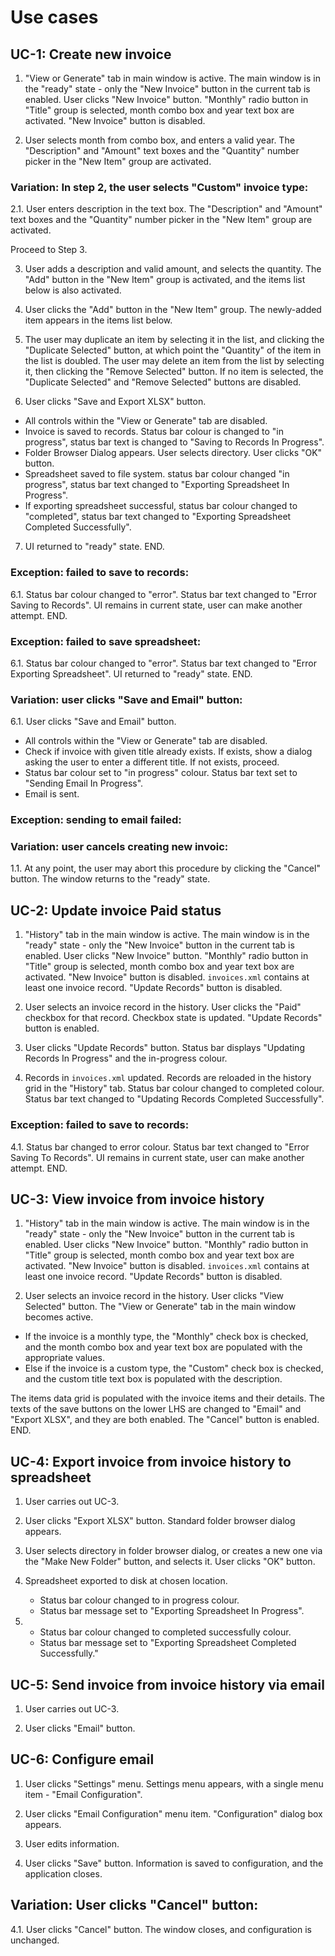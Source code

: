 # Use cases

## UC-1: Create new invoice
1. "View or Generate" tab in main window is active. The main window is in the "ready" state - only the "New Invoice" button in the current tab is enabled. User clicks "New Invoice" button. "Monthly" radio button in "Title" group is selected, month combo box and year text box are activated. "New Invoice" button is disabled.

2. User selects month from combo box, and enters a valid year. The "Description" and "Amount" text boxes and the "Quantity" number picker in the "New Item" group are activated.

### Variation: In step 2, the user selects "Custom" invoice type:
2.1. User enters description in the text box. The "Description" and "Amount" text boxes and the "Quantity" number picker in the "New Item" group are activated.

Proceed to Step 3.

3. User adds a description and valid amount, and selects the quantity. The "Add" button in the "New Item" group is activated, and the items list below is also activated.

4. User clicks the "Add" button in the "New Item" group. The newly-added item appears in the items list below.

5. The user may duplicate an item by selecting it in the list, and clicking the "Duplicate Selected" button, at which point the "Quantity" of the item in the list is doubled. The user may delete an item from the list by selecting it, then clicking the "Remove Selected" button. If no item is selected, the "Duplicate Selected" and "Remove Selected" buttons are disabled.

6. User clicks "Save and Export XLSX" button. 
* All controls within the "View or Generate" tab are disabled.
* Invoice is saved to records. Status bar colour is changed to "in progress", status bar text is changed to "Saving to Records In Progress".
* Folder Browser Dialog appears. User selects directory. User clicks "OK" button. 
* Spreadsheet saved to file system. status bar colour changed "in progress", status bar text changed to "Exporting Spreadsheet In Progress".
* If exporting spreadsheet successful, status bar colour changed to "completed", status bar text changed to "Exporting Spreadsheet Completed Successfully".

7. UI returned to "ready" state. END.

### Exception: failed to save to records:
6.1. Status bar colour changed to "error". Status bar text changed to "Error Saving to Records". UI remains in current state, user can make another attempt. END.

### Exception: failed to save spreadsheet:
6.1. Status bar colour changed to "error". Status bar text changed to "Error Exporting Spreadsheet". UI returned to "ready" state. END.

### Variation: user clicks "Save and Email" button:
6.1. User clicks "Save and Email" button.

* All controls within the "View or Generate" tab are disabled.
* Check if invoice with given title already exists. If exists, show a dialog asking the user to enter a different title. If not exists, proceed.
* Status bar colour set to "in progress" colour. Status bar text set to "Sending Email In Progress".
* Email is sent.

### Exception: sending to email failed:

### Variation: user cancels creating new invoic:
1.1. At any point, the user may abort this procedure by clicking the "Cancel" button. The window returns to the "ready" state.

## UC-2: Update invoice Paid status
1. "History" tab in the main window is active. The main window is in the "ready" state - only the "New Invoice" button in the current tab is enabled. User clicks "New Invoice" button. "Monthly" radio button in "Title" group is selected, month combo box and year text box are activated. "New Invoice" button is disabled. `invoices.xml` contains at least one invoice record. "Update Records" button is disabled.

2. User selects an invoice record in the history. User clicks the "Paid" checkbox for that record. Checkbox state is updated. "Update Records" button is enabled.

3. User clicks "Update Records" button. Status bar displays "Updating Records In Progress" and the in-progress colour.

4. Records in `invoices.xml` updated. Records are reloaded in the history grid in the "History" tab. Status bar colour changed to completed colour. Status bar text changed to "Updating Records Completed Successfully".

### Exception: failed to save to records:
4.1. Status bar changed to error colour. Status bar text changed to "Error Saving To Records". UI remains in current state, user can make another attempt. END.

## UC-3: View invoice from invoice history
1. "History" tab in the main window is active. The main window is in the "ready" state - only the "New Invoice" button in the current tab is enabled. User clicks "New Invoice" button. "Monthly" radio button in "Title" group is selected, month combo box and year text box are activated. "New Invoice" button is disabled. `invoices.xml` contains at least one invoice record. "Update Records" button is disabled.

2. User selects an invoice record in the history. User clicks "View Selected" button. The "View or Generate" tab in the main window becomes active.
- If the invoice is a monthly type, the "Monthly" check box is checked, and the month combo box and year text box are populated with the appropriate values.
- Else if the invoice is a custom type, the "Custom" check box is checked, and the custom title text box is populated with the description.

The items data grid is populated with the invoice items and their details.
The texts of the save buttons on the lower LHS are changed to "Email" and "Export XLSX", and they are both enabled.
The "Cancel" button is enabled. END.

## UC-4: Export invoice from invoice history to spreadsheet
1. User carries out UC-3.

2. User clicks "Export XLSX" button. Standard folder browser dialog appears.

3. User selects directory in folder browser dialog, or creates a new one via the "Make New Folder" button, and selects it. User clicks "OK" button.

4. Spreadsheet exported to disk at chosen location.
    * Status bar colour changed to in progress colour.
    * Status bar message set to "Exporting Spreadsheet In Progress".

5. 
    * Status bar colour changed to completed successfully colour.
    * Status bar message set to "Exporting Spreadsheet Completed Successfully."

## UC-5: Send invoice from invoice history via email
1. User carries out UC-3.

2. User clicks "Email" button. 

## UC-6: Configure email
1. User clicks "Settings" menu. Settings menu appears, with a single menu item - "Email Configuration".

2. User clicks "Email Configuration" menu item. "Configuration" dialog box appears.

3. User edits information.

4. User clicks "Save" button. Information is saved to configuration, and the application closes.

## Variation: User clicks "Cancel" button:
4.1. User clicks "Cancel" button. The window closes, and configuration is unchanged.
